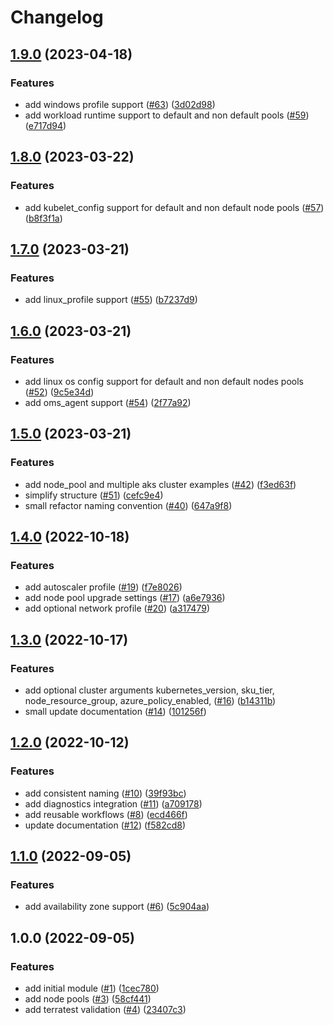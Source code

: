 # Changelog

## [1.9.0](https://github.com/aztfmods/module-azurerm-aks/compare/v1.8.0...v1.9.0) (2023-04-18)


### Features

* add windows profile support ([#63](https://github.com/aztfmods/module-azurerm-aks/issues/63)) ([3d02d98](https://github.com/aztfmods/module-azurerm-aks/commit/3d02d987ec2121a04ed60ed999e73b5e6a14a001))
* add workload runtime support to default and non default pools ([#59](https://github.com/aztfmods/module-azurerm-aks/issues/59)) ([e717d94](https://github.com/aztfmods/module-azurerm-aks/commit/e717d944d3f9c0e69738d6175c0a187c8aa2498b))

## [1.8.0](https://github.com/aztfmods/module-azurerm-aks/compare/v1.7.0...v1.8.0) (2023-03-22)


### Features

* add kubelet_config support for default and non default node pools ([#57](https://github.com/aztfmods/module-azurerm-aks/issues/57)) ([b8f3f1a](https://github.com/aztfmods/module-azurerm-aks/commit/b8f3f1aef1f1b5f50382b5a9f2244d349dd0ee1d))

## [1.7.0](https://github.com/aztfmods/module-azurerm-aks/compare/v1.6.0...v1.7.0) (2023-03-21)


### Features

* add linux_profile support ([#55](https://github.com/aztfmods/module-azurerm-aks/issues/55)) ([b7237d9](https://github.com/aztfmods/module-azurerm-aks/commit/b7237d90242196117c501a84afaea01963932808))

## [1.6.0](https://github.com/aztfmods/module-azurerm-aks/compare/v1.5.0...v1.6.0) (2023-03-21)


### Features

* add linux os config support for default and non default nodes pools ([#52](https://github.com/aztfmods/module-azurerm-aks/issues/52)) ([9c5e34d](https://github.com/aztfmods/module-azurerm-aks/commit/9c5e34d0c9d84e4c2b541bdcf95c5b98d23c45ac))
* add oms_agent support ([#54](https://github.com/aztfmods/module-azurerm-aks/issues/54)) ([2f77a92](https://github.com/aztfmods/module-azurerm-aks/commit/2f77a92a8234b2c1d2329e96ae81c39ca8639519))

## [1.5.0](https://github.com/aztfmods/module-azurerm-aks/compare/v1.4.0...v1.5.0) (2023-03-21)


### Features

* add node_pool and multiple aks cluster examples ([#42](https://github.com/aztfmods/module-azurerm-aks/issues/42)) ([f3ed63f](https://github.com/aztfmods/module-azurerm-aks/commit/f3ed63f135640556d7b9c534b3fcd489b75a77b4))
* simplify structure ([#51](https://github.com/aztfmods/module-azurerm-aks/issues/51)) ([cefc9e4](https://github.com/aztfmods/module-azurerm-aks/commit/cefc9e44386f9ec6521de725f6433c0c64bcd162))
* small refactor naming convention ([#40](https://github.com/aztfmods/module-azurerm-aks/issues/40)) ([647a9f8](https://github.com/aztfmods/module-azurerm-aks/commit/647a9f8910c91aa458303f7bd6fe00d2f937f281))

## [1.4.0](https://github.com/aztfmods/module-azurerm-aks/compare/v1.3.0...v1.4.0) (2022-10-18)


### Features

* add autoscaler profile ([#19](https://github.com/aztfmods/module-azurerm-aks/issues/19)) ([f7e8026](https://github.com/aztfmods/module-azurerm-aks/commit/f7e802636bc19f932d1fb13b134e818a10469b94))
* add node pool upgrade settings ([#17](https://github.com/aztfmods/module-azurerm-aks/issues/17)) ([a6e7936](https://github.com/aztfmods/module-azurerm-aks/commit/a6e7936f8f616249fa366193b83a332024732cfb))
* add optional network profile ([#20](https://github.com/aztfmods/module-azurerm-aks/issues/20)) ([a317479](https://github.com/aztfmods/module-azurerm-aks/commit/a3174792238f1f8075b9d071500d439ec5520bdb))

## [1.3.0](https://github.com/aztfmods/module-azurerm-aks/compare/v1.2.0...v1.3.0) (2022-10-17)


### Features

* add optional cluster arguments kubernetes_version, sku_tier, node_resource_group, azure_policy_enabled, ([#16](https://github.com/aztfmods/module-azurerm-aks/issues/16)) ([b14311b](https://github.com/aztfmods/module-azurerm-aks/commit/b14311b001791113a32a3b0f1b034a92048d6e3d))
* small update documentation ([#14](https://github.com/aztfmods/module-azurerm-aks/issues/14)) ([101256f](https://github.com/aztfmods/module-azurerm-aks/commit/101256f0be22f953314216474e251e63ebaa07f9))

## [1.2.0](https://github.com/aztfmods/module-azurerm-aks/compare/v1.1.0...v1.2.0) (2022-10-12)


### Features

* add consistent naming ([#10](https://github.com/aztfmods/module-azurerm-aks/issues/10)) ([39f93bc](https://github.com/aztfmods/module-azurerm-aks/commit/39f93bcc31efa2c01bd9d759fcaa8e1e2f24f6a9))
* add diagnostics integration ([#11](https://github.com/aztfmods/module-azurerm-aks/issues/11)) ([a709178](https://github.com/aztfmods/module-azurerm-aks/commit/a7091784b492194381778688761e28d9e878e82b))
* add reusable workflows ([#8](https://github.com/aztfmods/module-azurerm-aks/issues/8)) ([ecd466f](https://github.com/aztfmods/module-azurerm-aks/commit/ecd466f40f98939c9d977760df0720ab8e89730c))
* update documentation ([#12](https://github.com/aztfmods/module-azurerm-aks/issues/12)) ([f582cd8](https://github.com/aztfmods/module-azurerm-aks/commit/f582cd8981e8251cb092cbef12bd5a53c73da277))

## [1.1.0](https://github.com/dkooll/terraform-azurerm-aks/compare/v1.0.0...v1.1.0) (2022-09-05)


### Features

* add availability zone support ([#6](https://github.com/dkooll/terraform-azurerm-aks/issues/6)) ([5c904aa](https://github.com/dkooll/terraform-azurerm-aks/commit/5c904aa6f43e747c6153a10b436164ab906a0367))

## 1.0.0 (2022-09-05)


### Features

* add initial module ([#1](https://github.com/dkooll/terraform-azurerm-aks/issues/1)) ([1cec780](https://github.com/dkooll/terraform-azurerm-aks/commit/1cec7809f0e74bbc320349fb23326477723e4ea7))
* add node pools ([#3](https://github.com/dkooll/terraform-azurerm-aks/issues/3)) ([58cf441](https://github.com/dkooll/terraform-azurerm-aks/commit/58cf441738c47ee8aaaf16a5a5e1bc8ffe49fd3a))
* add terratest validation ([#4](https://github.com/dkooll/terraform-azurerm-aks/issues/4)) ([23407c3](https://github.com/dkooll/terraform-azurerm-aks/commit/23407c3a894957833827d0140a47595a7991442a))
